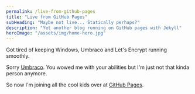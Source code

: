 ```yaml
---
permalink: /live-from-github-pages
title: "Live from GitHub Pages"
subHeading: "Maybe not live... Statically perhaps?"
description: "Yet another blog running on GitHub pages with Jekyll"
heroImage: "/assets/img/home-hero.jpg"
---
```


Got tired of keeping Windows, Umbraco and Let's Encrypt running smoothly.

Sorry [Umbraco](https://umbraco.com/ "Umbraco"). You wowed me with your abilities but I'm just not that kinda person anymore.

So now I'm joining all the cool kids over at [GitHub Pages](https://pages.github.com/).
